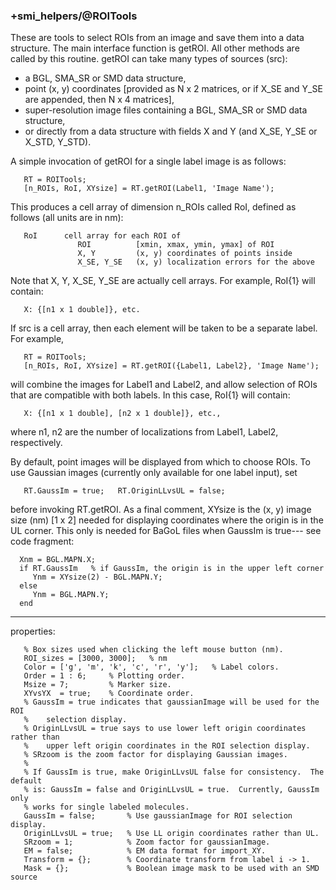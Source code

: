 ### +smi_helpers/@ROITools

These are tools to select ROIs from an image and save them into a data
structure.  The main interface function is getROI.  All other methods are
called by this routine.  getROI can take many types of sources (src):

- a BGL, SMA_SR or SMD data structure,
- point (x, y) coordinates [provided as N x 2 matrices, or if X_SE and
     Y_SE are appended, then N x 4 matrices],
- super-resolution image files containing a BGL, SMA_SR or SMD data
     structure,
- or directly from a data structure with fields X and Y (and X_SE, Y_SE or
     X_STD, Y_STD).

A simple invocation of getROI for a single label image is as follows:
```
   RT = ROITools;
   [n_ROIs, RoI, XYsize] = RT.getROI(Label1, 'Image Name');
```
This produces a cell array of dimension n_ROIs called RoI, defined as follows
(all units are in nm):
```
   RoI      cell array for each ROI of
               ROI          [xmin, xmax, ymin, ymax] of ROI
               X, Y         (x, y) coordinates of points inside
               X_SE, Y_SE   (x, y) localization errors for the above
```
Note that X, Y, X_SE, Y_SE are actually cell arrays.  For example, RoI{1}
will contain:
```
   X: {[n1 x 1 double]}, etc.
```
If src is a cell array, then each element will be taken to be a separate
label.  For example,
```
   RT = ROITools;
   [n_ROIs, RoI, XYsize] = RT.getROI({Label1, Label2}, 'Image Name');
```
will combine the images for Label1 and Label2, and allow selection of ROIs
that are compatible with both labels.  In this case, RoI{1} will contain:
```
   X: {[n1 x 1 double], [n2 x 1 double]}, etc.,
```
where n1, n2 are the number of localizations from Label1, Label2,
respectively.

By default, point images will be displayed from which to choose ROIs.  To
use Gaussian images (currently only available for one label input), set
```
   RT.GaussIm = true;   RT.OriginLLvsUL = false;
```
before invoking RT.getROI.  As a final comment, XYsize is the (x, y) image
size (nm) [1 x 2] needed for displaying coordinates where the origin is in
the UL corner.  This only is needed for BaGoL files when GaussIm is true---
see code fragment:
```
  Xnm = BGL.MAPN.X;
  if RT.GaussIm   % if GaussIm, the origin is in the upper left corner
     Ynm = XYsize(2) - BGL.MAPN.Y;
  else
     Ynm = BGL.MAPN.Y;
  end
```

---

properties:
```
   % Box sizes used when clicking the left mouse button (nm).
   ROI_sizes = [3000, 3000];   % nm
   Color = ['g', 'm', 'k', 'c', 'r', 'y'];   % Label colors.
   Order = 1 : 6;     % Plotting order.
   Msize = 7;         % Marker size.
   XYvsYX  = true;    % Coordinate order.
   % GaussIm = true indicates that gaussianImage will be used for the ROI
   %    selection display.
   % OriginLLvsUL = true says to use lower left origin coordinates rather than
   %    upper left origin coordinates in the ROI selection display.
   % SRzoom is the zoom factor for displaying Gaussian images.
   %
   % If GaussIm is true, make OriginLLvsUL false for consistency.  The default
   % is: GaussIm = false and OriginLLvsUL = true.  Currently, GaussIm only
   % works for single labeled molecules.
   GaussIm = false;       % Use gaussianImage for ROI selection display.
   OriginLLvsUL = true;   % Use LL origin coordinates rather than UL.
   SRzoom = 1;            % Zoom factor for gaussianImage.
   EM = false;            % EM data format for import_XY.
   Transform = {};        % Coordinate transform from label i -> 1.
   Mask = {};             % Boolean image mask to be used with an SMD source
```

